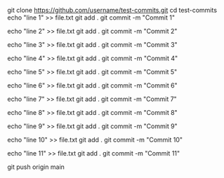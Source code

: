git clone https://github.com/username/test-commits.git
cd test-commits
echo "line 1" >> file.txt
git add .
git commit -m "Commit 1"

echo "line 2" >> file.txt
git add .
git commit -m "Commit 2"

echo "line 3" >> file.txt
git add .
git commit -m "Commit 3"

echo "line 4" >> file.txt
git add .
git commit -m "Commit 4"

echo "line 5" >> file.txt
git add .
git commit -m "Commit 5"

echo "line 6" >> file.txt
git add .
git commit -m "Commit 6"

echo "line 7" >> file.txt
git add .
git commit -m "Commit 7"

echo "line 8" >> file.txt
git add .
git commit -m "Commit 8"

echo "line 9" >> file.txt
git add .
git commit -m "Commit 9"

echo "line 10" >> file.txt
git add .
git commit -m "Commit 10"

echo "line 11" >> file.txt
git add .
git commit -m "Commit 11"

git push origin main
